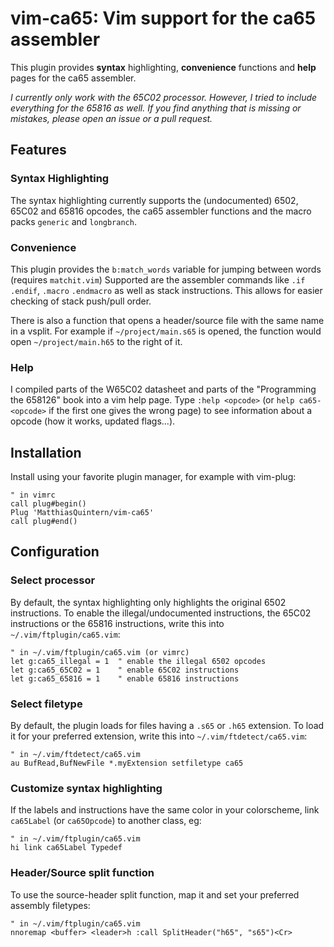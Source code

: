 # vim-ca65: Vim support for the ca65 assembler
This plugin provides **syntax** highlighting, **convenience** functions and **help** pages for the ca65 assembler.

*I currently only work with the 65C02 processor. However, I tried to include everything for the 65816 as well. 
If you find anything that is missing or mistakes, please open an issue or a pull request.*


## Features
### Syntax Highlighting
The syntax highlighting currently supports the (undocumented) 6502, 65C02 and 65816 opcodes, the ca65 assembler functions
and the macro packs `generic` and `longbranch`.

### Convenience
This plugin provides the `b:match_words` variable for jumping between words (requires `matchit.vim`)
Supported are the assembler commands like `.if` `.endif`, `.macro` `.endmacro` as well as stack instructions.
This allows for easier checking of stack push/pull order.

There is also a function that opens a header/source file with the same name in a vsplit.
For example if `~/project/main.s65` is opened, the function would open `~/project/main.h65` to the right of it.

### Help
I compiled parts of the W65C02 datasheet and parts of the "Programming the 658126" book into a vim help page.
Type `:help <opcode>` (or `help ca65-<opcode>` if the first one gives the wrong page) to see information about a opcode (how it works, updated flags...).

## Installation
Install using your favorite plugin manager, for example with vim-plug:
```vim
" in vimrc
call plug#begin()
Plug 'MatthiasQuintern/vim-ca65'
call plug#end()
```


## Configuration
### Select processor
By default, the syntax highlighting only highlights the original 6502 instructions.
To enable the illegal/undocumented instructions, the 65C02 instructions or the 65816 instructions, write this into `~/.vim/ftplugin/ca65.vim`:
```vim
" in ~/.vim/ftplugin/ca65.vim (or vimrc) 
let g:ca65_illegal = 1  " enable the illegal 6502 opcodes
let g:ca65_65C02 = 1    " enable 65C02 instructions
let g:ca65_65816 = 1    " enable 65816 instructions
```

### Select filetype
By default, the plugin loads for files having a `.s65` or `.h65` extension.
To load it for your preferred extension, write this into `~/.vim/ftdetect/ca65.vim`:
```vim
" in ~/.vim/ftdetect/ca65.vim
au BufRead,BufNewFile *.myExtension setfiletype ca65
```
### Customize syntax highlighting
If the labels and instructions have the same color in your colorscheme, 
link `ca65Label` (or `ca65Opcode`) to another class, eg: 
```vim
" in ~/.vim/ftplugin/ca65.vim
hi link ca65Label Typedef
```

### Header/Source split function
To use the source-header split function, map it and set your preferred assembly filetypes:
```vim
" in ~/.vim/ftplugin/ca65.vim
nnoremap <buffer> <leader>h :call SplitHeader("h65", "s65")<Cr>
```
